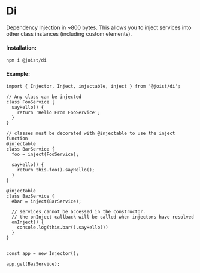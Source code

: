 # Di

Dependency Injection in ~800 bytes. This allows you to inject services into other class instances (including custom elements).

#### Installation:

```BASH
npm i @joist/di
```

#### Example:

```TS
import { Injector, Inject, injectable, inject } from '@joist/di';

// Any class can be injected
class FooService {
  sayHello() {
    return 'Hello From FooService';
  }
}

// classes must be decorated with @injectable to use the inject function
@injectable
class BarService {
  foo = inject(FooService);

  sayHello() {
    return this.foo().sayHello();
  }
}

@injectable
class BazService {
  #bar = inject(BarService);

  // services cannot be accessed in the constructor.
  // the onInject callback will be called when injectors have resolved
  onInject() {
    console.log(this.bar().sayHello())
  }
}


const app = new Injector();

app.get(BazService);
```

